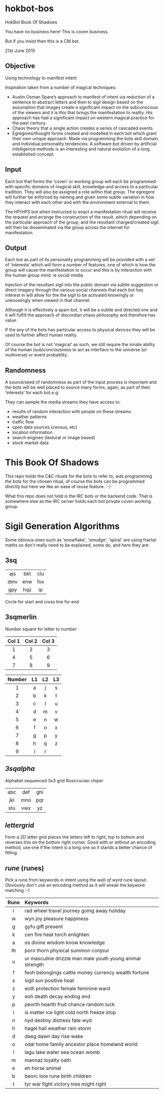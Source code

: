 # hokbot-bos
HokBot Book Of Shadows

You have no business here! This is coven business.

But if you insist then this is a CM bot.

21st June 2015

## Objective

Using technology to manifest intent 

Inspiration taken from a number of magical techniques:

* Austin Osman Spare’s approach to manifest of intent via reduction of a sentence to abstract letters and then to sigil design based on the assumption that images create a significant impact on the subconscious of the viewers and it is this that brings the manifestation to reality. His approach has had a significant impact on western magical practice for the past century.
* Chaos theory that a single action creates a series of cascaded events
* Egregores/thought forms created and modelled in each bot which grant their own unique approach. Made via programming the bots skill domain and individual personality tendencies. A software bot driven by artificial intelligence methods is an interesting and natural evolution of a long established concept.

## Input

Each bot that forms the ‘coven’ or working group will each be programmed with specific domains of magical skill, knowledge and access to a particular tradition. They will also be assigned a role within that group. The egregore will further be enforced by naming and given some subtle variation in how they interact with each other and with the environment external to them.

The HP/HPS bot when instructed to enact a manifestation ritual will receive the request and arrange the construction of the result, which depending on the particular approach of the group, and the resultant charged/created sigil will then be disseminated via the group across the internet for manifestation.

## Output

Each bot as part of its personality programming will be provided with a set of ‘interests’ which will form a number of features, one of which is how the group will cause the manifestation to occur and this is by interaction with the human group mind. ie social media

Injection of the resultant sigil into the public domain via subtle suggestion or direct imagery through the various social channels that each bot has interest in will allow for the the sigil to be activated knowingly or unknowingly when viewed in that channel. 

Although it is effectively a spam bot, it will be a subtle and directed one and it will fulfill the  approach of discordian chaos philosophy and therefore has value.

If the any of the bots has particular access to physical devices they will be used to further affect human reality.

Of course the bot is not 'magical' as such, we still require the innate ability of the human (sub)conciousness to act as interface to the universe (or multiverse) or event probablity.

## Randomness

A source/seed of randomness as part of the input process is important and the bots will be well placed to source many forms, again, as part of their ‘interests’ for each bot.e.g:

They can sample the media streams they have access to:
* results of random interaction with people on these streams
* weather patterns
* traffic flow
* open data sources (census, etc)
* location information
* search engines (textural or image based)
* stock market data




# This Book Of Shadows

This repo holds the C&C rituals for the bots to refer to, aids programming the bots for the chosen ritual, of course the bots can be programmed directly 
but here we like an ease of reuse feature. :-)

What this repo does not hold is the IRC bots or the backend code. That is somewhere else as the IRC server holds each bot private coven working group.



# Sigil Generation Algorithms

Some obivous ones such as 'snowflake', 'smudge', 'spiral' are using fractal maths so don't really 
need to be explained, some do, and here they are:


## 3sq

|   |   |   |
| :---: | :---: | :---: |
| ajs | bkt | clu |
| dmv | enw | fox |
| gpy | hqz | ip |

Circle for start and cross line for end

## 3sqmerlin

Number square for letter to number

| Col 1| Col 2 | Col 3 |
| :---: | :---: | :---: |
| 1 | 2 | 3 |
| 4 | 5 | 6 |
| 7 | 8 | 9 |


| Number | L1 | L2 | L3 |
| :----: | :----: | :----: | :---: |
| 1 | a | j | s |
| 2 | b | k | t | 
| 3 | c | l | u |
| 4 | d | m | v |
| 5 | e | n | w |
| 6 | f | o | x |
| 7 | g | p | y |
| 8 | h | q | z |
| 9 | i | r |   |


## _3sqalpha_

Alphabet sequenced 3x3 grid Rosicrucian chiper

|   |   |   |
| :---: | :---: | :---: |
| abc | def | ghi |
| jkl | mno | pqr |
| stu | vwx | yz  |

## _lettergrid_

Form a 2D letter grid places the letters left to right, top to bottom and reverses this on the bottom right corner. Good with or without an encoding method, use one if the intent is 
a long one so it stands a better chance of fitting.

## _rune_ (runes)

Pick a rune from keywords in intent using the _web of wyrd_ rune layout. Obviously
don't use an encoding method as it will wreak the keyword matching :-)


| Rune | Keywords                                                                   |
| :---: | :------------------------------------------------------------------- |
| r | rad wheel travel journey going away holiday                       |
| w | wyn joy pleasure happiness                                        |
| g | gyfu gift present                                                 |
| k | cen fire heat torch enlighten                                     |
| a | os divine wisdom know knowledge                                   |
| th | porn thorn physical summon conjour                                |
| u | ur masculine drizzle man male youth young animal strength         |
| f | feoh belongings cattle money currency wealth fortune              |
| s | sigil sun positive heat                                           |
| z | eolh protection female feminine ward                              |
| y | eoh death decay ending end                                        |
| p | peorth hearth fruit chance random luck                            |
| i | is matter ice light cold north freeze stop                        |
| n | nyd destiny distress fate wyd                                     |
| h | hagel hail weather rain storm                                     |
| d | daeg dawn day rise wake                                           |
| o | odal home family ancestor place homeland world                    |
| l | lagu lake water sea ocean womb                                    |
| m | mannaz loyalty oath                                                |    
| e | eh horse animal                                                   |
| b | beorc lore rune birth children                                    |
| t | tyr war fight victory tree might right                            |


